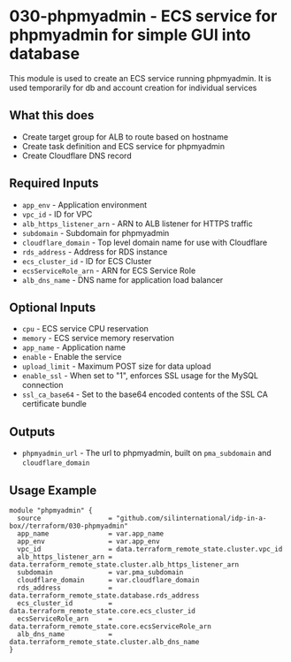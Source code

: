 # 030-phpmyadmin - ECS service for phpmyadmin for simple GUI into database
This module is used to create an ECS service running phpmyadmin. It is used temporarily for db and account creation
for individual services

## What this does

 - Create target group for ALB to route based on hostname
 - Create task definition and ECS service for phpmyadmin
 - Create Cloudflare DNS record

## Required Inputs

 - `app_env` - Application environment
 - `vpc_id` - ID for VPC
 - `alb_https_listener_arn` - ARN to ALB listener for HTTPS traffic
 - `subdomain` - Subdomain for phpmyadmin
 - `cloudflare_domain` - Top level domain name for use with Cloudflare
 - `rds_address` - Address for RDS instance
 - `ecs_cluster_id` - ID for ECS Cluster
 - `ecsServiceRole_arn` - ARN for ECS Service Role
 - `alb_dns_name` - DNS name for application load balancer

## Optional Inputs

 - `cpu` - ECS service CPU reservation
 - `memory` - ECS service memory reservation
 - `app_name` - Application name
 - `enable` - Enable the service
 - `upload_limit` - Maximum POST size for data upload
 - `enable_ssl` - When set to "1", enforces SSL usage for the MySQL connection
 - `ssl_ca_base64` - Set to the base64 encoded contents of the SSL CA certificate bundle
 
## Outputs

 - `phpmyadmin_url` - The url to phpmyadmin, built on `pma_subdomain` and `cloudflare_domain`

## Usage Example

```hcl
module "phpmyadmin" {
  source                 = "github.com/silinternational/idp-in-a-box//terraform/030-phpmyadmin"
  app_name               = var.app_name
  app_env                = var.app_env
  vpc_id                 = data.terraform_remote_state.cluster.vpc_id
  alb_https_listener_arn = data.terraform_remote_state.cluster.alb_https_listener_arn
  subdomain              = var.pma_subdomain
  cloudflare_domain      = var.cloudflare_domain
  rds_address            = data.terraform_remote_state.database.rds_address
  ecs_cluster_id         = data.terraform_remote_state.core.ecs_cluster_id
  ecsServiceRole_arn     = data.terraform_remote_state.core.ecsServiceRole_arn
  alb_dns_name           = data.terraform_remote_state.cluster.alb_dns_name
}
```
